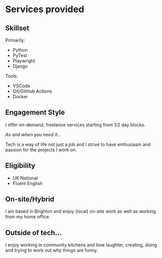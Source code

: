 # Services provided

## Skillset

Primarily:

- Python
- PyTest
- Playwright
- Django

Tools:

- VSCode
- Git/GitHub Actions
- Docker

## Engagement Style

I offer on-demand, freelance services starting from 1/2 day blocks.

*As and when you need it...*

Tech is a way of life not just a job and I strive to have enthusiasm and passion for the projects I work on.


## Eligibility

- UK National
- Fluent English

## On-site/Hybrid

I am based in Brighton and enjoy (local) on-site work as well as working from my home office.

## Outside of tech...

I enjoy working in community kitchens and love laughter, creating, doing and trying to work out why things are funny.

<br>

